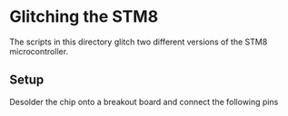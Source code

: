 # Glitching the STM8

The scripts in this directory glitch two different versions of the STM8 microcontroller.

## Setup
Desolder the chip onto a breakout board and connect the following pins 
